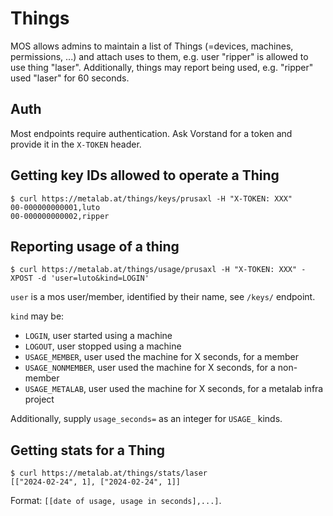 # Things

MOS allows admins to maintain a list of Things (=devices, machines, permissions, ...)
and attach uses to them, e.g. user "ripper" is allowed to use thing "laser".
Additionally, things may report being used, e.g. "ripper" used "laser" for 60
seconds.

## Auth

Most endpoints require authentication. Ask Vorstand for a token and provide it
in the `X-TOKEN` header.

## Getting key IDs allowed to operate a Thing

```
$ curl https://metalab.at/things/keys/prusaxl -H "X-TOKEN: XXX"
00-000000000001,luto
00-000000000002,ripper
```

## Reporting usage of a thing

```
$ curl https://metalab.at/things/usage/prusaxl -H "X-TOKEN: XXX" -XPOST -d 'user=luto&kind=LOGIN'
```

`user` is a mos user/member, identified by their name, see `/keys/` endpoint.

`kind` may be:

* `LOGIN`, user started using a machine
* `LOGOUT`, user stopped using a machine
* `USAGE_MEMBER`, user used the machine for X seconds, for a member
* `USAGE_NONMEMBER`, user used the machine for X seconds, for a non-member
* `USAGE_METALAB`, user used the machine for X seconds, for a metalab infra project

Additionally, supply `usage_seconds=` as an integer for `USAGE_` kinds.

## Getting stats for a Thing

```
$ curl https://metalab.at/things/stats/laser
[["2024-02-24", 1], ["2024-02-24", 1]]
```

Format: `[[date of usage, usage in seconds],...]`.
